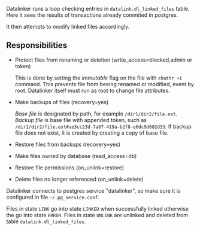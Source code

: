Datalinker runs a loop checking entries in `datalink.dl_linked_files` table.
Here it sees the results of transactions already commited in postgres.

It then attempts to modify linked files accordingly.

Responsibilities
----------------
* Protect files from renaming or deletion (write_access=blocked,admin or token)
  
  This is done by setting the *immutable* flag on the file with `chattr +i` command.
  This prevents file from beeing renamed or modified, event by root.
  Datalinker itself must run as root to change file attributes.
  
* Make backups of files (recovery=yes)

  *Base file* is designated by path, for example `/dir1/dir2/file.ext`.
  *Backup file* is base file with appended token, such as `/dir1/dir2/file.ext#ae3cc23d-7a87-419a-b2f8-e6dc9d682d33`.
  If backup file does not exist, it is created by creating a copy of base file.

* Restore files from backups (recovery=yes)
* Make files owned by database (read_access=db)
* Restore file permissions (on_unlink=restore)
* Delete files no longer referenced (on_unlink=delete)

Datalinker connects to postgres service "datalinker", so make sure it is configured
in file `~/.pg_service.conf`.

Files in state `LINK` go into state `LINKED` when successfully linked otherwise the go into state `ERROR`.
Files in state `UNLINK` are unlinked and deleted from table `datalink.dl_linked_files`.


